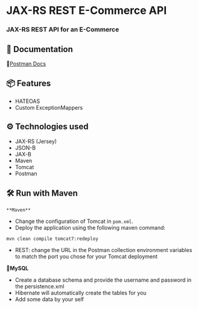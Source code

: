 # JAX-RS REST E-Commerce  API 
### JAX-RS REST API for an E-Commerce

## 📃 Documentation
📧[Postman Docs](https://documenter.getpostman.com/view/20656726/UyxdK9KH)

## 📦 Features
* HATEOAS
* Custom ExceptionMappers

## ⚙ Technologies used
* JAX-RS (Jersey)
* JSON-B
* JAX-B
* Maven
* Tomcat
* Postman

 ## 🛠 Run with Maven
    **Maven**
* Change the configuration of Tomcat in `pom.xml`. 
* Deploy the application using the following maven command:
 ```
mvn clean compile tomcat7:redeploy
```
* REST: change the URL in the Postman collection environment variables to match the port you chose for your Tomcat deployment

**🐬MySQL**
* Create a database schema and provide the username and password in the persistence.xml
* Hibernate will automatically create the tables for you
* Add some data by your self

   
